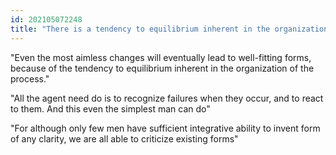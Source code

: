 ```yaml
---
id: 202105072248 
title: "There is a tendency to equilibrium inherent in the organization of the process"
---
```

"Even the most aimless changes will eventually lead to well-fitting forms, because of the tendency to equilibrium inherent in the organization of the process."

"All the agent need do is to recognize failures when they occur, and to react to them. And this even the simplest man can do"

"For although only few men have sufficient integrative ability to invent form of any clarity, we are all able to criticize existing forms"